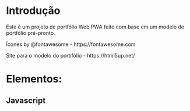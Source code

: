 # Introdução
<p>Este é um projeto de portfólio Web PWA feito com base em um modelo de portfólio pré-pronto.</p>
<p>Ícones by @fontawesome - https://fontawesome.com</p>
<p>Site para o modelo do portifólio - https://html5up.net/</p>

# Elementos:
## Javascript
<p></p>
